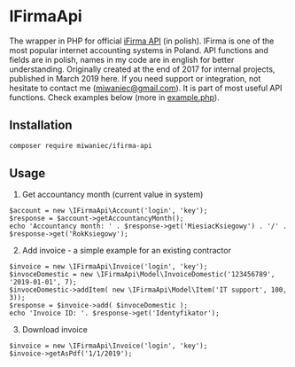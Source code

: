 # IFirmaApi
The wrapper in PHP for official [iFirma API](http://api.ifirma.pl/) (in polish). IFirma is one of the most popular internet accounting systems in Poland.
API functions and fields are in polish, names in my code are in english for better understanding.
Originally created at the end of 2017 for internal projects, published in March 2019 here.
If you need support or integration, not hesitate to contact me (miwaniec@gmail.com).
It is part of most useful API functions.
Check examples below (more in [example.php](src/example.php)).

Installation
------------
```bash
composer require miwaniec/ifirma-api
```

Usage
-----
1. Get accountancy month (current value in system)
```
$account = new \IFirmaApi\Account('login', 'key');
$response = $account->getAccountancyMonth();
echo 'Accountancy month: ' . $response->get('MiesiacKsiegowy') . '/' . $response->get('RokKsiegowy');
```

2. Add invoice - a simple example for an existing contractor
```
$invoice = new \IFirmaApi\Invoice('login', 'key');
$invoceDomestic = new \IFirmaApi\Model\InvoiceDomestic('123456789', '2019-01-01', 7);
$invoceDomestic->addItem( new \IFirmaApi\Model\Item('IT support', 100, 3));
$response = $invoice->add( $invoceDomestic );
echo 'Invoice ID: '. $response->get('Identyfikator');
```

3. Download invoice
```
$invoice = new \IFirmaApi\Invoice('login', 'key');
$invoice->getAsPdf('1/1/2019');
```
